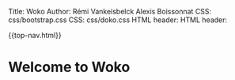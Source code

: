 Title:  Woko
Author: Rémi Vankeisbelck 
  Alexis Boissonnat
CSS: css/bootstrap.css
CSS: css/doko.css
HTML header:  <script type="text/javascript"
    src="js/jquery.min.js">
    </script>
HTML header:  <script type="text/javascript"
    src="js/bootstrap.js">
    </script>

{{top-nav.html}}

<h1 class="page-header">
	Welcome to Woko
</h1>
